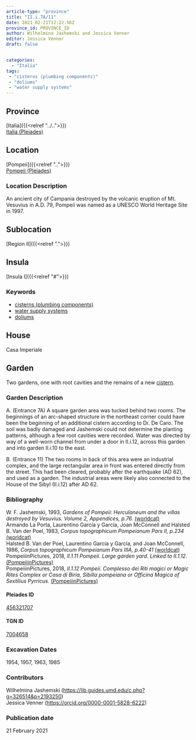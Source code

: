 ```yaml
---
article-type: "province"
title: "II.i.7A/11"
date: 2021-02-21T12:22:56Z
province_id: PROVINCE_ID
author: Wilhelmina Jashemski and Jessica Venner
editor: Jessica Venner
draft: false


categories:
  - "Italia"
tags:
 - "cisterns (plumbing components)"
 - "doliums"
 - "water supply systems"
---
```


## Province
[Italia]({{<relref "../..">}}) \
[Italia (Pleiades)](https://pleiades.stoa.org/places/1052)

## Location
[Pompeii]({{<relref "..">}}) \
[Pompeii (Pleiades)](https://pleiades.stoa.org/places/433032)


### Location Description
An ancient city of Campania destroyed by the volcanic eruption of Mt. Vesuvius in A.D. 79, Pompeii was named as a UNESCO World Heritage Site in 1997.

## Sublocation
[Region II]({{<relref ".">}})
## Insula
[Insula I]({{<relref "#">}})

### Keywords
 - [cisterns (plumbing components)](http://vocab.getty.edu/page/aat/300052558)
 - [water supply systems](http://vocab.getty.edu/page/aat/300008618)
 - [doliums](http://vocab.getty.edu/page/aat/300400601)

 ## House
Casa Imperiale


## Garden
Two gardens, one with root cavities and the remains of a new [cistern](http://vocab.getty.edu/page/aat/300052558).

### Garden Description
A. (Entrance 7A) A square garden area was tucked behind two rooms. The beginnings of an arc-shaped structure in the northeast corner could have been the beginning of an additional cistern according to Dr. De Caro. The soil was badly damaged and Jashemski could not determine the planting patterns, although a few root cavities were recorded. Water was directed by way of a well-worn channel from under a door in II.i.12, across this garden and into garden II.i.10 to the east.

B. (Entrance 11) The two rooms in back of this area were an industrial complex, and the large rectangular area in front was entered directly from the street.  This had been cleared, probably after the earthquake (AD 62), and used as a garden. The industrial areas were likely also connected to the House of the Sibyl (II.i.12) after AD 62.

### Bibliography
W. F. Jashemski, 1993, *Gardens of Pompeii: Herculaneum and the villas destroyed by Vesuvius. Volume 2, Appendices, p.76.* [(worldcat)](https://www.worldcat.org/title/gardens-of-pompeii-herculaneum-and-the-villas-destroyed-by-vesuvius-volume-2-appendices/oclc/222353569)  
Armando La Porta, Laurentino García y García, Joan McConnell and Halsted B. Van der Poel, 1983, *Corpus topographicum Pompeianum Pars II, p.234* [(worldcat)](https://www.worldcat.org/title/corpus-topographicum-pompeianum/oclc/8667821)  
Halsted B. Van der Poel, Laurentino García y García, and Joan McConnell, 1986, *Corpus topographicum Pompeianum Pars IIIA, p.40-41* [(worldcat)](https://www.worldcat.org/title/corpus-topographicum-pompeianum/oclc/8667821)  
PompeiiinPictures, 2018, *II.1.11 Pompeii. Large garden yard. Linked to II.1.12.* [(PompeiiinPictures)](https://pompeiiinpictures.com/pompeiiinpictures/R2/2%2001%2011.htm)  
PompeiiinPictures, 2018, *II.1.12 Pompeii. Complesso dei Riti magici or Magic Rites Complex or Casa di Biria, Sibilla pompeiana or Officina Magica of Sextilius Pyrricus.* [(PompeiiinPictures)](https://pompeiiinpictures.com/pompeiiinpictures/R2/2%2001%2012.htm)  


<!--#### Periodo ID-->

<!-- [PERIODO_ID](https://pleiades.stoa.org/places/PLEIADES_ID) -->

#### Pleiades ID
[456321707](https://pleiades.stoa.org/places/456321707)

#### TGN ID
[7004658](http://vocab.getty.edu/page/tgn/7004658)

###  Excavation Dates
1954, 1957, 1963, 1985

### Contributors
Wilhelmina Jashemski (https://lib.guides.umd.edu/c.php?g=326514&p=2193250)  
Jessica Venner (https://orcid.org/0000-0001-5828-6222)


### Publication date
21 February 2021
<!-- Format: dd MONTH_NAME yyyy -->

<!-- DATE -->